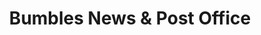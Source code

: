 ---
title: "Bumbles News & Post Office"
url: /burford/bumbles-news-and-post-office/
shop: convenience
---